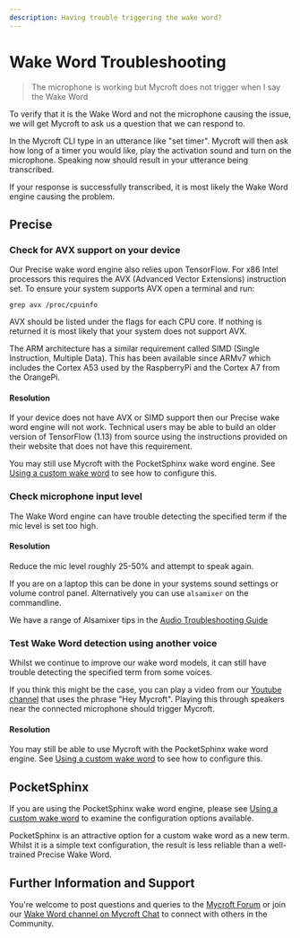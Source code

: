 ```yaml
---
description: Having trouble triggering the wake word?
---
```


# Wake Word Troubleshooting

> The microphone is working but Mycroft does not trigger when I say the Wake Word

To verify that it is the Wake Word and not the microphone causing the issue, we will get Mycroft to ask us a question that we can respond to.

In the Mycroft CLI type in an utterance like "set timer". Mycroft will then ask how long of a timer you would like, play the activation sound and turn on the microphone. Speaking now should result in your utterance being transcribed.

If your response is successfully transcribed, it is most likely the Wake Word engine causing the problem.

## Precise

### Check for AVX support on your device

Our Precise wake word engine also relies upon TensorFlow. For x86 Intel processors this requires the AVX \(Advanced Vector Extensions\) instruction set. To ensure your system supports AVX open a terminal and run:

```text
grep avx /proc/cpuinfo
```

AVX should be listed under the flags for each CPU core. If nothing is returned it is most likely that your system does not support AVX.

The ARM architecture has a similar requirement called SIMD \(Single Instruction, Multiple Data\). This has been available since ARMv7 which includes the Cortex A53 used by the RaspberryPi and the Cortex A7 from the OrangePi.

#### Resolution

If your device does not have AVX or SIMD support then our Precise wake word engine will not work. Technical users may be able to build an older version of TensorFlow \(1.13\) from source using the instructions provided on their website that does not have this requirement.

You may still use Mycroft with the PocketSphinx wake word engine. See [Using a custom wake word](../customizations/wake-word.md) to see how to configure this.

### Check microphone input level

The Wake Word engine can have trouble detecting the specified term if the mic level is set too high.

#### Resolution

Reduce the mic level roughly 25-50% and attempt to speak again.

If you are on a laptop this can be done in your systems sound settings or volume control panel. Alternatively you can use `alsamixer` on the commandline.

We have a range of Alsamixer tips in the [Audio Troubleshooting Guide](audio-troubleshooting.md)

### Test Wake Word detection using another voice

Whilst we continue to improve our wake word models, it can still have trouble detecting the specified term from some voices.

If you think this might be the case, you can play a video from our [Youtube channel](https://www.youtube.com/channel/UC1dlmB1lup9RwFQBSGnhA-g) that uses the phrase "Hey Mycroft". Playing this through speakers near the connected microphone should trigger Mycroft.

#### Resolution

You may still be able to use Mycroft with the PocketSphinx wake word engine. See [Using a custom wake word](../customizations/wake-word.md) to see how to configure this.

## PocketSphinx

If you are using the PocketSphinx wake word engine, please see [Using a custom wake word](../customizations/wake-word.md) to examine the configuration options available.

PocketSphinx is an attractive option for a custom wake word as a new term. Whilst it is a simple text configuration, the result is less reliable than a well-trained Precise Wake Word.

## Further Information and Support

You're welcome to post questions and queries to the [Mycroft Forum](https://community.mycroft.ai/c/Help-with-Mycroft-related-issues) or join our [Wake Word channel on Mycroft Chat](https://chat.mycroft.ai/community/channels/wake-word) to connect with others in the Community.

